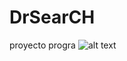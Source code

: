 # DrSearCH
proyecto progra
![alt text](http://pm1.narvii.com/6936/479dc3c3afd97039ee4fb5bc6a89c8630a9e0d61r1-361-378v2_uhq.jpg)
